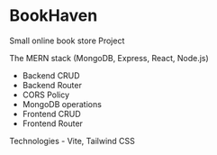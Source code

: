# BookHaven
Small online book store Project

The MERN stack (MongoDB, Express, React, Node.js)
- Backend CRUD
- Backend Router
- CORS Policy
- MongoDB operations
- Frontend CRUD 
- Frontend Router 

Technologies - Vite, Tailwind CSS
